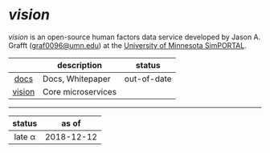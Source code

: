 # *vision*

*vision* is an open-source human factors data service developed by Jason A. Grafft (<graf0096@umn.edu>) at the [University of Minnesota SimPORTAL](https://www.simportal.umn.edu/).

| | description | status |
|:-:|---|---|
| [docs][docs] | Docs, Whitepaper | out-of-date |
| [vision][vision] | Core microservices | |

<hr>

| status | as of |
|:-:|:-:|
| late α | 2018-12-12 |

[docs]: https://github.com/jagrafft/vision/tree/master/docs
[vision]: https://github.com/jagrafft/vision/tree/master/vision